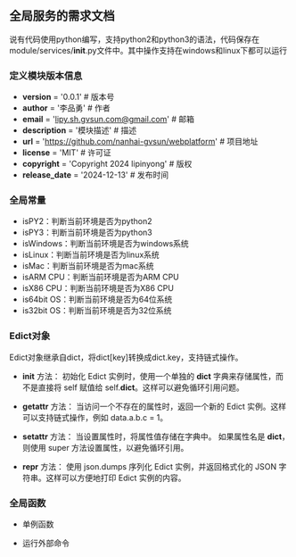 ## 全局服务的需求文档
说有代码使用python编写，支持python2和python3的语法，代码保存在module/services/__init__.py文件中。其中操作支持在windows和linux下都可以运行

### 定义模块版本信息
- __version__ = '0.0.1' # 版本号
- __author__ = '李品勇' # 作者
- __email__ = 'lipy.sh.gvsun.com@gmail.com' # 邮箱
- __description__ = '模块描述' # 描述
- __url__ = 'https://github.com/nanhai-gvsun/webplatform' # 项目地址
- __license__ = 'MIT' # 许可证
- __copyright__ = 'Copyright 2024 lipinyong' # 版权
- __release_date__ = '2024-12-13' # 发布时间

### 全局常量
- isPY2：判断当前环境是否为python2
- isPY3：判断当前环境是否为python3
- isWindows：判断当前环境是否为windows系统
- isLinux：判断当前环境是否为linux系统
- isMac：判断当前环境是否为mac系统
- isARM CPU：判断当前环境是否为ARM CPU
- isX86 CPU：判断当前环境是否为X86 CPU
- is64bit OS：判断当前环境是否为64位系统
- is32bit OS：判断当前环境是否为32位系统

### Edict对象
Edict对象继承自dict，将dict[key]转换成dict.key，支持链式操作。
- __init__ 方法：
初始化 Edict 实例时，使用一个单独的 __dict__ 字典来存储属性，而不是直接将 self 赋值给 self.__dict__。这样可以避免循环引用问题。

- __getattr__ 方法：
当访问一个不存在的属性时，返回一个新的 Edict 实例。这样可以支持链式操作，例如 data.a.b.c = 1。

- __setattr__ 方法：
当设置属性时，将属性值存储在字典中。
如果属性名是 __dict__，则使用 super 方法设置属性，以避免循环引用。

- __repr__ 方法：
使用 json.dumps 序列化 Edict 实例，并返回格式化的 JSON 字符串。这样可以方便地打印 Edict 实例的内容。




### 全局函数
- 单例函数

- 运行外部命令